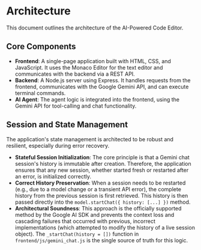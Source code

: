 # Architecture

This document outlines the architecture of the AI-Powered Code Editor.

## Core Components

*   **Frontend**: A single-page application built with HTML, CSS, and JavaScript. It uses the Monaco Editor for the text editor and communicates with the backend via a REST API.
*   **Backend**: A Node.js server using Express. It handles requests from the frontend, communicates with the Google Gemini API, and can execute terminal commands.
*   **AI Agent**: The agent logic is integrated into the frontend, using the Gemini API for tool-calling and chat functionality.

## Session and State Management

The application's state management is architected to be robust and resilient, especially during error recovery.

*   **Stateful Session Initialization**: The core principle is that a Gemini chat session's history is immutable after creation. Therefore, the application ensures that any new session, whether started fresh or restarted after an error, is initialized correctly.
*   **Correct History Preservation**: When a session needs to be restarted (e.g., due to a model change or a transient API error), the complete history from the previous session is first retrieved. This history is then passed directly into the `model.startChat({ history: [...] })` method.
*   **Architectural Soundness**: This approach is the officially supported method by the Google AI SDK and prevents the context loss and cascading failures that occurred with previous, incorrect implementations (which attempted to modify the history of a live session object). The `_startChat(history = [])` function in `frontend/js/gemini_chat.js` is the single source of truth for this logic.
